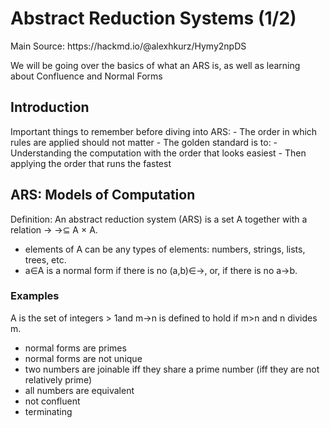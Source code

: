 <h1> Abstract Reduction Systems (1/2) </h1>
Main Source: https://hackmd.io/@alexhkurz/Hymy2npDS

We will be going over the basics of what an ARS is, as well as learning about Confluence and Normal Forms 
<h2> Introduction </h2>
Important things to remember before diving into ARS:
- The order in which rules are applied should not matter
- The golden standard is to:
  - Understanding the computation with the order that looks easiest
  - Then applying the order that runs the fastest 

<h2> ARS: Models of Computation </h2>
Definition: An abstract reduction system (ARS) is a set A together with a relation -> →⊆ A × A.

- elements of A can be any types of elements: numbers, strings, lists, trees, etc. 
- a∈A is a normal form if there is no (a,b)∈→, or, if there is no a→b. 

<h3> Examples </h3>
A is the set of integers > 1and m→n is defined to hold if m>n and n divides m.

- normal forms are primes
-  normal forms are not unique
- two numbers are joinable iff they share a prime number (iff they are not relatively prime)
- all numbers are equivalent
- not confluent
- terminating
